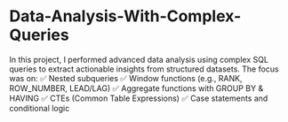 # Data-Analysis-With-Complex-Queries
In this project, I performed advanced data analysis using complex SQL queries to extract actionable insights from structured datasets. The focus was on:  ✅ Nested subqueries ✅ Window functions (e.g., RANK, ROW_NUMBER, LEAD/LAG) ✅ Aggregate functions with GROUP BY &amp; HAVING ✅ CTEs (Common Table Expressions) ✅ Case statements and conditional logic
